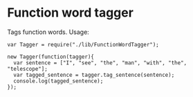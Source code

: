 Function word tagger
==============
Tags function words.
Usage:

```
var Tagger = require("./lib/FunctionWordTagger");

new Tagger(function(tagger){
  var sentence = ["I", "see", "the", "man", "with", "the", "telescope"];
  var tagged_sentence = tagger.tag_sentence(sentence);
  console.log(tagged_sentence);
});
```
